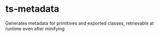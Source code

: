 # ts-metadata
Generates metadata for primitives and exported classes, retrievable at runtime even after minifying
